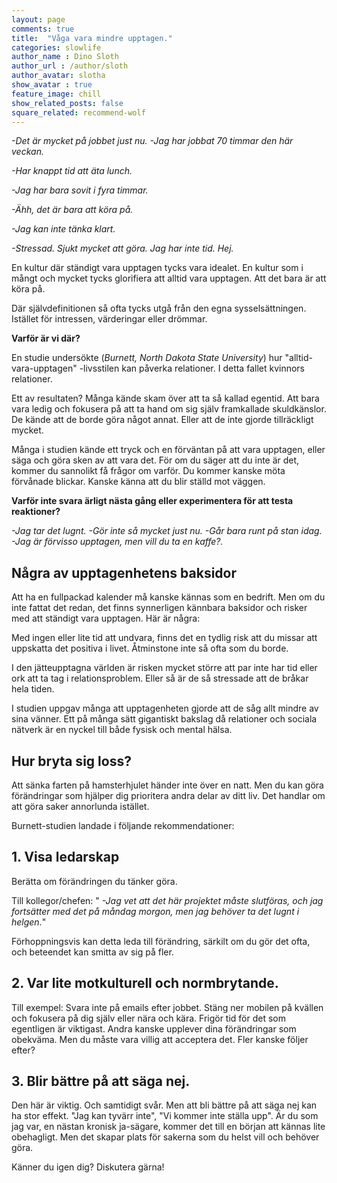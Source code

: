 ```yaml
---
layout: page
comments: true
title:  "Våga vara mindre upptagen."
categories: slowlife
author_name : Dino Sloth
author_url : /author/sloth
author_avatar: slotha
show_avatar : true
feature_image: chill
show_related_posts: false
square_related: recommend-wolf
---
```





*-Det är mycket på jobbet just nu.* 
*-Jag har jobbat 70 timmar den här veckan.* 

*-Har knappt tid att äta lunch.* 

*-Jag har bara sovit i fyra timmar.*

*-Ähh, det är bara att köra på.*

*-Jag kan inte tänka klart.*

*-Stressad. Sjukt mycket att göra. Jag har inte tid. Hej.*

En kultur där ständigt vara upptagen tycks vara idealet. En kultur som i mångt och mycket tycks glorifiera att alltid vara upptagen. Att det bara är att köra på.

Där självdefinitionen så ofta tycks utgå från den egna sysselsättningen. Istället för intressen, värderingar eller drömmar.

**Varför är vi där?**

 En studie undersökte (*Burnett, North Dakota State University*) hur "alltid-vara-upptagen"
-livsstilen kan påverka relationer. I detta fallet kvinnors relationer. 

Ett av resultaten? Många kände skam över att ta så kallad egentid. Att bara vara ledig och fokusera på att ta hand om sig själv framkallade skuldkänslor.
De kände att de borde göra något annat. Eller att de inte gjorde tillräckligt mycket.


Många i studien kände ett tryck och en förväntan på att vara upptagen, eller säga och göra sken av att vara det. 
För om du säger att du inte är det, kommer du sannolikt få frågor om varför. 
Du kommer kanske möta förvånade blickar. Kanske känna att du blir ställd mot väggen.

**Varför inte svara ärligt nästa gång eller experimentera för att
testa reaktioner?**

 *-Jag tar det lugnt.*
 *-Gör inte så mycket just nu.*
 *-Går bara runt på stan idag.*
 *-Jag är förvisso upptagen, men vill du ta en kaffe?.*



## Några av upptagenhetens baksidor

Att ha en fullpackad kalender må kanske kännas som en bedrift. Men om du inte fattat det redan, det finns synnerligen
kännbara baksidor och risker med att ständigt vara upptagen. Här är några:

Med ingen eller lite tid att undvara, finns det en tydlig risk att du missar att uppskatta det positiva i livet.
Åtminstone inte så ofta som du borde.

I den jätteupptagna världen är risken mycket större att par inte har tid eller ork att ta tag i relationsproblem. Eller så är de så stressade
att de bråkar hela tiden. 

I studien uppgav många att upptagenheten gjorde att de såg allt mindre av sina vänner. Ett på många sätt gigantiskt bakslag
då relationer och sociala nätverk är en nyckel till både fysisk och mental hälsa.



## Hur bryta sig loss?

Att sänka farten på hamsterhjulet händer inte över en natt. Men du kan göra förändringar som hjälper dig prioritera
andra delar av ditt liv. Det handlar om att göra saker annorlunda istället.

Burnett-studien landade i följande rekommendationer: 

## 1. Visa ledarskap
Berätta om förändringen du tänker göra.

Till kollegor/chefen: 
" *-Jag vet att det här projektet måste slutföras, och jag fortsätter med det på måndag
morgon, men jag behöver ta det lugnt i helgen.*"

Förhoppningsvis kan detta leda till förändring, särkilt om du gör
det ofta, och beteendet kan smitta av sig på fler.

## 2. Var lite motkulturell och normbrytande.

Till exempel: Svara inte på emails efter jobbet. Stäng ner mobilen på kvällen och fokusera på dig själv eller nära och kära.
Frigör tid för det som egentligen är viktigast. Andra kanske upplever dina förändringar som obekväma. Men du måste vara villig
att acceptera det. Fler kanske följer efter?

## 3. Blir bättre på att säga nej.

Den här är viktig. Och samtidigt svår. Men att bli bättre på att säga nej kan ha stor effekt. "Jag kan tyvärr inte",
"Vi kommer inte ställa upp". Är du som jag var, en nästan kronisk ja-sägare, kommer det till en början att kännas
lite obehagligt. Men det skapar plats för sakerna som du helst vill och behöver göra.


Känner du igen dig? Diskutera gärna!



